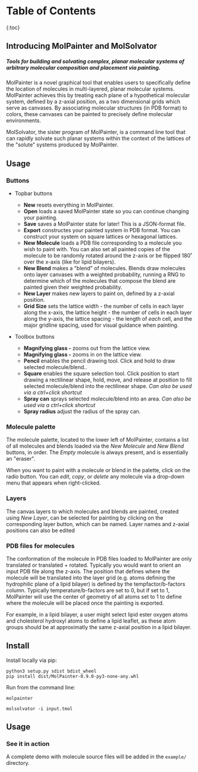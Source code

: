 # Table of Contents
{:toc}

## Introducing MolPainter and MolSolvator
<h5>Tools for building and solvating complex, planar molecular systems of arbitrary molecular composition and placement via painting.</h5>

MolPainter is a novel graphical tool that enables users to specifically define the location of molecules in multi-layered, planar molecular systems. MolPainter achieves this by treating each plane of a hypothetical molecular system, defined by a z-axial position, as a two dimensional grids which serve as canvases. By associating molecular structures (in PDB format) to colors, these canvases can be painted to precisely define molecular environments.

MolSolvator, the sister program of MolPainter, is a command line tool that can rapidly solvate such planar systems within the context of the lattices of the "solute" systems produced by MolPainter.



## Usage
### Buttons
* Topbar buttons
    - **New** resets everything in MolPainter.
    - **Open** loads a saved MolPainter state so you can continue changing your painting.
    - **Save** saves a MolPainter state for later! This is a JSON-format file.
    - **Export** constructes your painted system in PDB format. You can construct your system on square lattices or hexagonal lattices.
    - **New Molecule** loads a PDB file corresponding to a molecule you wish to paint with. You can also set all painted copies of the molecule to be randomly rotated around the z-axis or be flipped 180˚ over the x-axis (like for lipid bilayers).
    - **New Blend** makes a "blend" of molecules. Blends draw molecules onto layer canvases with a weighted probability, running a RNG to determine which of the molecules that compose the blend are painted given their weighted probability.
    - **New Layer** makes new layers to paint on, defined by a z-axial position.
    - **Grid Size** sets the lattice width - the number of cells in each layer along the x-axis, the lattice height - the number of cells in each layer along the y-axis, the lattice spacing - the length of *each* cell, and the major gridline spacing, used for visual guidance when painting. 

* Toolbox buttons
    - **Magnifying glass -** zooms out from the lattice view.
    - **Magnifying glass -** zooms in on the lattice view.
    - **Pencil** enables the pencil drawing tool. Click and hold to draw selected molecule/blend..
    - **Square** enables the square selection tool. Click position to start drawing a rectilinear shape, hold, move, and release at position to fill selected molecule/blend into the rectilinear shape. *Can also be used via a ctrl+click shortcut*
    - **Spray can** sprays selected molecule/blend into an area. *Can also be used via a ctrl+click shortcut*
    - **Spray radius** adjust the radius of the spray can.

### Molecule palette
The molecule palette, located to the lower left of MolPainter, contains a list of all molecules and blends loaded via the *New Molecule* and *New Blend* buttons, in order. The *Empty* molecule is always present, and is essentially an "eraser".

When you want to paint with a molecule or blend in the palette, click on the radio button. You can *edit*, *copy*, or *delete* any molecule via a drop-down menu that appears when right-clicked.

### Layers
The canvas layers to which molecules and blends are painted, created using *New Layer*, can be selected for painting by clicking on the corresponding layer button, which can be named. Layer names and z-axial positions can also be edited

### PDB files for molecules
The conformation of the molecule in PDB files loaded to MolPainter are only translated or translated + rotated. Typically you would want to orient an input PDB file along the z-axis. The position that defines where the molecule will be translated into the layer grid (e.g. atoms defining the hydrophilic plane of a lipid bilayer) is defined by the tempfactor/b-factors column. Typically temperature/b-factors are set to 0, but if set to 1, MolPainter will use the center of geometry of all atoms set to 1 to define where the molecule will be placed once the painting is exported.

For example, in a lipid bilayer, a user might select lipid ester oxygen atoms and cholesterol hydroxyl atoms to define a lipid leaflet, as these atom groups should be at approximatly the same z-axial position in a lipid bilayer.

## Install

Install locally via pip:
```
python3 setup.py sdist bdist_wheel
pip install dist/MolPainter-0.9.0-py3-none-any.whl
```

Run from the command line:
```
molpainter
```

```
molsolvator -i input.tmol
```

## Usage




### See it in action

A complete demo with molecule source files will be added in the `example/` directory.


